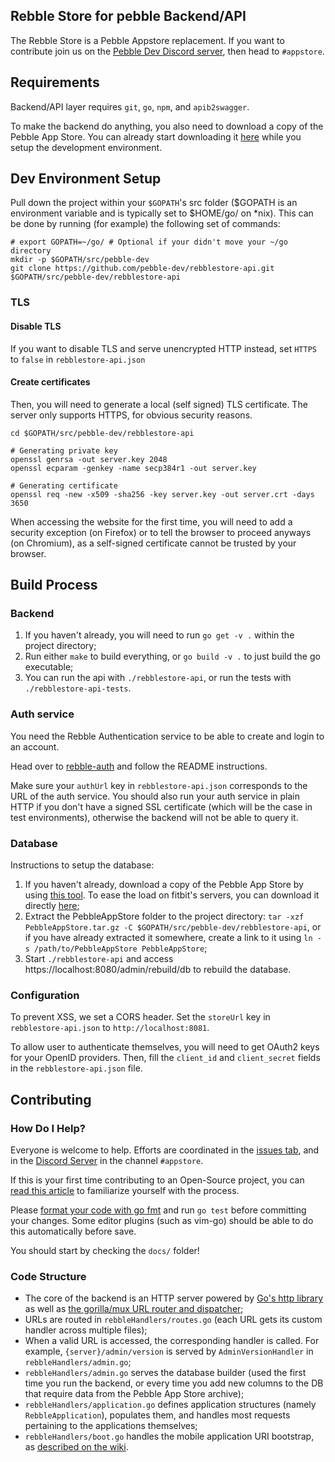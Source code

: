 ## Rebble Store for pebble Backend/API
The Rebble Store is a Pebble Appstore replacement.
If you want to contribute join us on the [Pebble Dev Discord server](http://discord.gg/aRUAYFN), then head to `#appstore`.

## Requirements

Backend/API layer requires `git`, `go`, `npm`, and `apib2swagger`.

To make the backend do anything, you also need to download a copy of the Pebble App Store. You can already start downloading it [here](https://drive.google.com/file/d/0B1rumprSXUAhTjB1aU9GUFVPUW8/view) while you setup the development environment.

## Dev Environment Setup
Pull down the project within your `$GOPATH`'s src folder ($GOPATH is an environment variable and is typically set to $HOME/go/ on \*nix). This can be done by running (for example) the following set of commands:

```shell
# export GOPATH=~/go/ # Optional if your didn't move your ~/go directory
mkdir -p $GOPATH/src/pebble-dev
git clone https://github.com/pebble-dev/rebblestore-api.git $GOPATH/src/pebble-dev/rebblestore-api
```

### TLS

#### Disable TLS

If you want to disable TLS and serve unencrypted HTTP instead, set `HTTPS` to `false` in `rebblestore-api.json`

#### Create certificates

Then, you will need to generate a local (self signed) TLS certificate. The server only supports HTTPS, for obvious security reasons.
```shell
cd $GOPATH/src/pebble-dev/rebblestore-api

# Generating private key
openssl genrsa -out server.key 2048
openssl ecparam -genkey -name secp384r1 -out server.key

# Generating certificate
openssl req -new -x509 -sha256 -key server.key -out server.crt -days 3650
```

When accessing the website for the first time, you will need to add a security exception (on Firefox) or to tell the browser to proceed anyways (on Chromium), as a self-signed certificate cannot be trusted by your browser.

## Build Process

### Backend
1. If you haven't already, you will need to run `go get -v .` within the project directory;
2. Run either `make` to build everything, or `go build -v .` to just build the go executable;
3. You can run the api with `./rebblestore-api`, or run the tests with `./rebblestore-api-tests`.

### Auth service

You need the Rebble Authentication service to be able to create and login to an account.

Head over to [rebble-auth](https://github.com/pebble-dev/rebble-auth) and follow the README instructions.

Make sure your `authUrl` key in `rebblestore-api.json` corresponds to the URL of the auth service. You should also run your auth service in plain HTTP if you don't have a signed SSL certificate (which will be the case in test environments), otherwise the backend will not be able to query it.

### Database

Instructions to setup the database:

1. If you haven't already, download a copy of the Pebble App Store by using [this tool](https://github.com/azertyfun/PebbleAppStoreCrawler). To ease the load on fitbit's servers, you can download it directly [here](https://drive.google.com/file/d/0B1rumprSXUAhTjB1aU9GUFVPUW8/view);
2. Extract the PebbleAppStore folder to the project directory: `tar -xzf PebbleAppStore.tar.gz -C $GOPATH/src/pebble-dev/rebblestore-api`, or if you have already extracted it somewhere, create a link to it using `ln -s /path/to/PebbleAppStore PebbleAppStore`;
3. Start `./rebblestore-api` and access https://localhost:8080/admin/rebuild/db to rebuild the database.

### Configuration

To prevent XSS, we set a CORS header. Set the `storeUrl` key in `rebblestore-api.json` to `http://localhost:8081`.

To allow user to authenticate themselves, you will need to get OAuth2 keys for your OpenID providers. Then, fill the `client_id` and `client_secret` fields in the `rebblestore-api.json` file.

## Contributing

### How Do I Help?

Everyone is welcome to help. Efforts are coordinated in the [issues tab](https://github.com/pebble-dev/rebblestore-api/issues), and in the [Discord Server](http://discord.gg/aRUAYFN) in the channel `#appstore`.

If this is your first time contributing to an Open-Source project, you can [read this article](https://code.tutsplus.com/tutorials/how-to-collaborate-on-github--net-34267) to familiarize yourself with the process.

Please [format your code with go fmt](https://blog.golang.org/go-fmt-your-code) and run `go test` before committing your changes. Some editor plugins (such as vim-go) should be able to do this automatically before save.

You should start by checking the `docs/` folder!

### Code Structure

* The core of the backend is an HTTP server powered by [Go's http library](https://golang.org/pkg/net/http/) as well as [the gorilla/mux URL router and dispatcher](https://github.com/gorilla/mux);
* URLs are routed in `rebbleHandlers/routes.go` (each URL gets its custom handler across multiple files);
* When a valid URL is accessed, the corresponding handler is called. For example, `{server}/admin/version` is served by `AdminVersionHandler` in `rebbleHandlers/admin.go`;
* `rebbleHandlers/admin.go` serves the database builder (used the first time you run the backend, or every time you add new columns to the DB that require data from the Pebble App Store archive);
* `rebbleHandlers/application.go` defines application structures (namely `RebbleApplication`), populates them, and handles most requests pertaining to the applications themselves;
* `rebbleHandlers/boot.go` handles the mobile application URI bootstrap, as [described on the wiki](https://github.com/pebble-dev/wiki/wiki/Mobile-Application-URI-Bootstrap).
